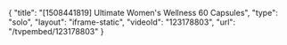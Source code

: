{
    "title": "[1508441819] Ultimate Women's Wellness  60 Capsules",
    "type": "solo",
    "layout": "iframe-static",
    "videoId": "123178803",
    "url": "\/tvpembed\/123178803"
}